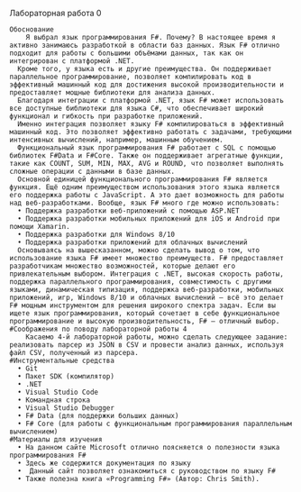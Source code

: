 Лабораторная работа 0

	Обоснование
	  	Я выбрал язык программирования F#. Почему? В настоящее время я активно занимаюсь разработкой в области баз данных. Язык F# отлично подходит для работы с большими объёмами данных, так как он интегрирован с платформой .NET.
	  Кроме того, у языка есть и другие преимущества. Он поддерживает параллельное программирование, позволяет компилировать код в эффективный машинный код для достижения высокой производительности и предоставляет мощные библиотеки для анализа данных.
	  Благодаря интеграции с платформой .NET, язык F# может использовать все доступные библиотеки для языка C#, что обеспечивает широкий функционал и гибкость при разработке приложений.
	  Именно интеграция позволяет языку F# компилироваться в эффективный машинный код. Это позволяет эффективно работать с задачами, требующими интенсивных вычислений, например, машинным обучением.
	  Функциональный язык программирования F# работает с SQL с помощью библиотек F#Data и F#Core. Также он поддерживает агрегатные функции, такие как COUNT, SUM, MIN, MAX, AVG и ROUND, что позволяет выполнять сложные операции с данными в базе данных.
	  Основной единицей функционального программирования F# является функция. Ещё одним преимуществом использования этого языка является его поддержка работы с JavaScript. А это дает возможность для работы над веб-разработками. Вообще, язык F# много где можно использовать:
	  •	Поддержка разработки веб-приложений с помощью ASP.NET
	  •	Поддержка разработки мобильных приложений для iOS и Android при помощи Xamarin.
	  •	Поддержка разработки для Windows 8/10
	  •	Поддержка разработки приложений для облачных вычислений
	  Основываясь на вышесказанном, можно сделать вывод о том, что использование языка F# имеет множество преимуществ. F# предоставляет разработчикам множество возможностей, которые делают его привлекательным выбором. Интеграция с .NET, высокая скорость работы, поддержка параллельного программирования, совместимость с другими языками, динамическая типизация, поддержка веб-разработки, мобильных приложений, игр, Windows 8/10 и облачных вычислений — всё это делает F# мощным инструментом для решения широкого спектра задач. Если вы ищете язык программирования, который сочетает в себе функциональное программирование и высокую производительность, F# — отличный выбор.
	#Соображения по поводу лабораторной работы 4
		Касаемо 4-й лабораторной работы, можно сделать следующее задание: реализовать парсер из JSON в CSV и провести анализ данных, используя файл CSV, полученный из парсера.
	#Инструментальные средства
	  •	Git
	  •	Пакет SDK (компилятор)
	  •	.NET
	  •	Visual Studio Code
	  •	Командная строка
	  •	Visual Studio Debugger
	  •	F# Data (для поддержки больших данных)
	  •	F# Core (для работы с функциональным программирования параллельным вычислением)
	#Материалы для изучения
	  •	На данном сайте Microsoft отлично поясняется о полезности языка программирования F#
	  •	Здесь же содержится документация по языку
	  •	 Данный сайт позволяет ознакомиться с руководством по языку F#
	  •	Также полезна книга «Programming F#» (Автор: Chris Smith).
